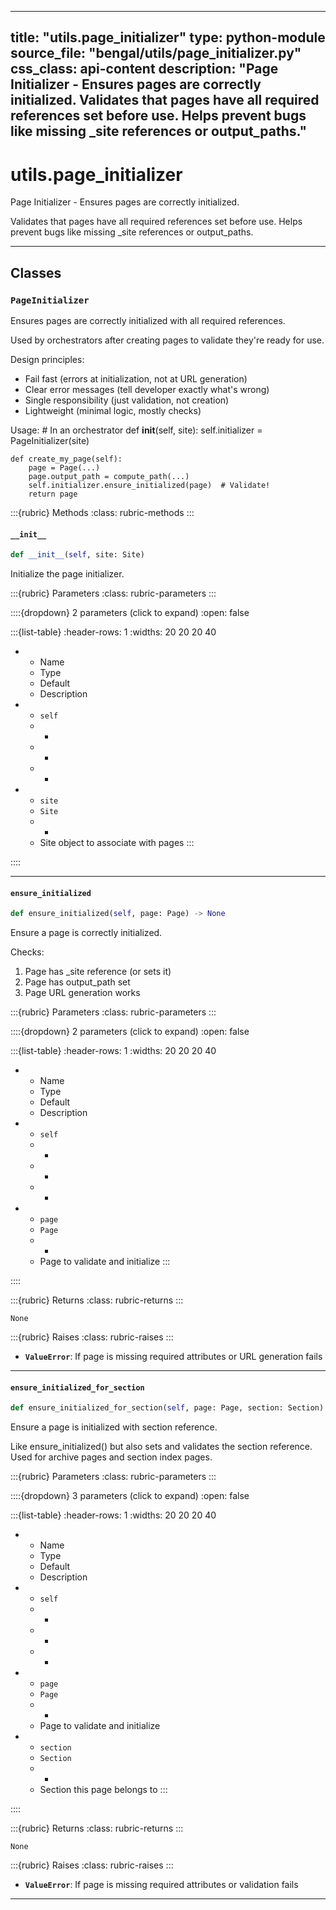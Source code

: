 
---
title: "utils.page_initializer"
type: python-module
source_file: "bengal/utils/page_initializer.py"
css_class: api-content
description: "Page Initializer - Ensures pages are correctly initialized.  Validates that pages have all required references set before use. Helps prevent bugs like missing _site references or output_paths."
---

# utils.page_initializer

Page Initializer - Ensures pages are correctly initialized.

Validates that pages have all required references set before use.
Helps prevent bugs like missing _site references or output_paths.

---

## Classes

### `PageInitializer`


Ensures pages are correctly initialized with all required references.

Used by orchestrators after creating pages to validate they're ready for use.

Design principles:
- Fail fast (errors at initialization, not at URL generation)
- Clear error messages (tell developer exactly what's wrong)
- Single responsibility (just validation, not creation)
- Lightweight (minimal logic, mostly checks)

Usage:
    # In an orchestrator
    def __init__(self, site):
        self.initializer = PageInitializer(site)

    def create_my_page(self):
        page = Page(...)
        page.output_path = compute_path(...)
        self.initializer.ensure_initialized(page)  # Validate!
        return page




:::{rubric} Methods
:class: rubric-methods
:::
#### `__init__`
```python
def __init__(self, site: Site)
```

Initialize the page initializer.



:::{rubric} Parameters
:class: rubric-parameters
:::

::::{dropdown} 2 parameters (click to expand)
:open: false

:::{list-table}
:header-rows: 1
:widths: 20 20 20 40

* - Name
  - Type
  - Default
  - Description
* - `self`
  - -
  - -
  - -
* - `site`
  - `Site`
  - -
  - Site object to associate with pages
:::

::::




---
#### `ensure_initialized`
```python
def ensure_initialized(self, page: Page) -> None
```

Ensure a page is correctly initialized.

Checks:
1. Page has _site reference (or sets it)
2. Page has output_path set
3. Page URL generation works



:::{rubric} Parameters
:class: rubric-parameters
:::

::::{dropdown} 2 parameters (click to expand)
:open: false

:::{list-table}
:header-rows: 1
:widths: 20 20 20 40

* - Name
  - Type
  - Default
  - Description
* - `self`
  - -
  - -
  - -
* - `page`
  - `Page`
  - -
  - Page to validate and initialize
:::

::::

:::{rubric} Returns
:class: rubric-returns
:::

`None`

:::{rubric} Raises
:class: rubric-raises
:::
- **`ValueError`**: If page is missing required attributes or URL generation fails



---
#### `ensure_initialized_for_section`
```python
def ensure_initialized_for_section(self, page: Page, section: Section) -> None
```

Ensure a page is initialized with section reference.

Like ensure_initialized() but also sets and validates the section reference.
Used for archive pages and section index pages.



:::{rubric} Parameters
:class: rubric-parameters
:::

::::{dropdown} 3 parameters (click to expand)
:open: false

:::{list-table}
:header-rows: 1
:widths: 20 20 20 40

* - Name
  - Type
  - Default
  - Description
* - `self`
  - -
  - -
  - -
* - `page`
  - `Page`
  - -
  - Page to validate and initialize
* - `section`
  - `Section`
  - -
  - Section this page belongs to
:::

::::

:::{rubric} Returns
:class: rubric-returns
:::

`None`

:::{rubric} Raises
:class: rubric-raises
:::
- **`ValueError`**: If page is missing required attributes or validation fails



---


